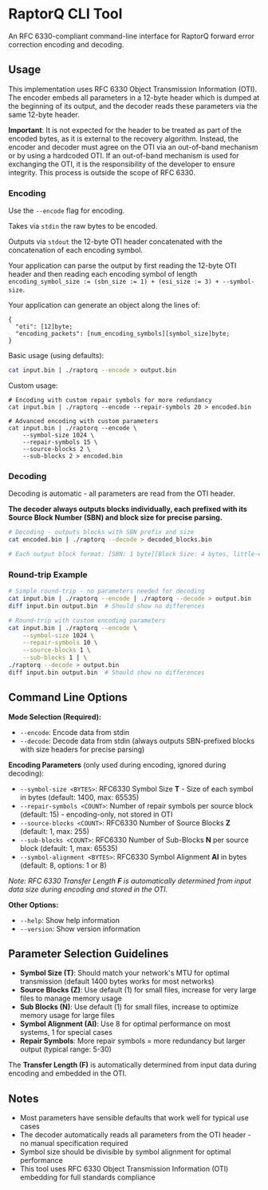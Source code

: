 # RaptorQ CLI Tool

An RFC 6330-compliant command-line interface for RaptorQ forward error correction encoding and decoding.

## Usage

This implementation uses RFC 6330 Object Transmission Information (OTI). The encoder embeds all parameters in a 12-byte header which is dumped at the beginning of its output, and the decoder reads these parameters via the same 12-byte header.

**Important**: It is not expected for the header to be treated as part of the encoded bytes, as it is external to the recovery algorithm. Instead, the encoder and decoder must agree on the OTI via an out-of-band mechanism or by using a hardcoded OTI. If an out-of-band mechanism is used for exchanging the OTI, it is the responsibility of the developer to ensure integrity. This process is outside the scope of RFC 6330.

### Encoding

Use the `--encode` flag for encoding.

Takes via `stdin` the raw bytes to be encoded.

Outputs via `stdout` the 12-byte OTI header concatenated with the concatenation of each encoding symbol.

Your application can parse the output by first reading the 12-byte OTI header and then reading each encoding symbol of length `encoding_symbol_size := (sbn_size := 1) + (esi_size := 3) + --symbol-size`.

Your application can generate an object along the lines of:

```
{
  "oti": [12]byte;
  "encoding_packets": [num_encoding_symbols][symbol_size]byte;
}
```

Basic usage (using defaults):

```bash
cat input.bin | ./raptorq --encode > output.bin
```

Custom usage:

```
# Encoding with custom repair symbols for more redundancy
cat input.bin | ./raptorq --encode --repair-symbols 20 > encoded.bin

# Advanced encoding with custom parameters
cat input.bin | ./raptorq --encode \
    --symbol-size 1024 \
    --repair-symbols 15 \
    --source-blocks 2 \
    --sub-blocks 2 > encoded.bin
```

### Decoding

Decoding is automatic - all parameters are read from the OTI header.

**The decoder always outputs blocks individually, each prefixed with its Source Block Number (SBN) and block size for precise parsing.**

```bash
# Decoding - outputs blocks with SBN prefix and size
cat encoded.bin | ./raptorq --decode > decoded_blocks.bin

# Each output block format: [SBN: 1 byte][Block Size: 4 bytes, little-endian][Block Data: variable length]
```

### Round-trip Example

```bash
# Simple round-trip - no parameters needed for decoding
cat input.bin | ./raptorq --encode | ./raptorq --decode > output.bin
diff input.bin output.bin  # Should show no differences

# Round-trip with custom encoding parameters
cat input.bin | ./raptorq --encode \
    --symbol-size 1024 \
    --repair-symbols 10 \
    --source-blocks 1 \
    --sub-blocks 1 | \
./raptorq --decode > output.bin
diff input.bin output.bin  # Should show no differences
```

## Command Line Options

**Mode Selection (Required):**
- `--encode`: Encode data from stdin
- `--decode`: Decode data from stdin (always outputs SBN-prefixed blocks with size headers for precise parsing)

**Encoding Parameters** (only used during encoding, ignored during decoding):
- `--symbol-size <BYTES>`: RFC6330 Symbol Size **T** - Size of each symbol in bytes (default: 1400, max: 65535)
- `--repair-symbols <COUNT>`: Number of repair symbols per source block (default: 15) - encoding-only, not stored in OTI
- `--source-blocks <COUNT>`: RFC6330 Number of Source Blocks **Z** (default: 1, max: 255)  
- `--sub-blocks <COUNT>`: RFC6330 Number of Sub-Blocks **N** per source block (default: 1, max: 65535)
- `--symbol-alignment <BYTES>`: RFC6330 Symbol Alignment **Al** in bytes (default: 8, options: 1 or 8)

*Note: RFC 6330 Transfer Length **F** is automatically determined from input data size during encoding and stored in the OTI.*

**Other Options:**
- `--help`: Show help information
- `--version`: Show version information

## Parameter Selection Guidelines

- **Symbol Size (T)**: Should match your network's MTU for optimal transmission (default 1400 bytes works for most networks)
- **Source Blocks (Z)**: Use default (1) for small files, increase for very large files to manage memory usage
- **Sub Blocks (N)**: Use default (1) for small files, increase to optimize memory usage for large files  
- **Symbol Alignment (Al)**: Use 8 for optimal performance on most systems, 1 for special cases
- **Repair Symbols**: More repair symbols = more redundancy but larger output (typical range: 5-30)

The **Transfer Length (F)** is automatically determined from input data during encoding and embedded in the OTI.

## Notes

- Most parameters have sensible defaults that work well for typical use cases
- The decoder automatically reads all parameters from the OTI header - no manual specification required
- Symbol size should be divisible by symbol alignment for optimal performance
- This tool uses RFC 6330 Object Transmission Information (OTI) embedding for full standards compliance
